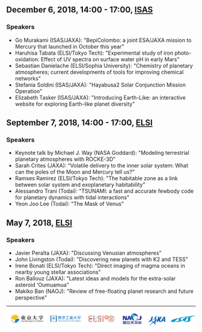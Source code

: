 ## December 6, 2018, 14:00 - 17:00, [ISAS](http://www.isas.jaxa.jp/en/)
### Speakers
- Go Murakami (ISAS/JAXA): "BepiColombo: a joint ESA/JAXA mission to Mercury that launched in October this year"
- Haruhisa Tabata (ELSI/Tokyo Tech): "Experimental study of iron photo-oxidation: Effect of UV spectra on surface water pH in early Mars"
- Sebastian Danielache (ELSI/Sophia University): "Chemistry of planetary atmospheres; current developments of tools for improving chemical networks"
- Stefania Soldini (ISAS/JAXA): "Hayabusa2 Solar Conjunction Mission Operation"
- Elizabeth Tasker (ISAS/JAXA): "Introducing Earth-Like: an interactive website for exploring Earth-like planet diversity"

## September 7, 2018, 14:00 - 17:00, [ELSI](http://elsi.jp/)
### Speakers
- Keynote talk by Michael J. Way (NASA Goddard): "Modeling terrestrial planetary atmospheres with ROCKE-3D"
- Sarah Crites (JAXA): “Volatile delivery to the inner solar system: What can the poles of the Moon and Mercury tell us?”
- Ramses Ramirez (ELSI/Tokyo Tech): "The habitable zone as a link between solar system and exoplanetary habitability"
- Alessandro Trani (Todai): "TSUNAMI: a fast and accurate fewbody code for planetary dynamics with tidal interactions"
- Yeon Joo Lee (Todai): "The Mask of Venus"

## May 7, 2018, [ELSI](http://elsi.jp/)
### Speakers
- Javier Peralta (JAXA): "Discussing Venusian atmospheres"
- John Livingston (Todai): "Discovering new planets with K2 and TESS"
- Irene Bonati (ELSI/Tokyo Tech): "Direct imaging of magma oceans in nearby young stellar associations"
- Ron Ballouz (JAXA): "Latest ideas and models for the extra-solar asteroid ‘Oumuamua"
- Makiko Ban (NAOJ): "Review of free-floating planet research and future perspective"

---
![](images/logos.png)

